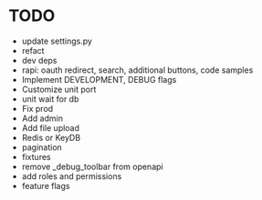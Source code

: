 # TODO

- update settings.py
- refact
- dev deps
- rapi: oauth redirect, search, additional buttons, code samples
- Implement DEVELOPMENT, DEBUG flags
- Customize unit port
- unit wait for db
- Fix prod
- Add admin
- Add file upload
- Redis or KeyDB
- pagination
- fixtures
- remove _debug_toolbar from openapi
- add roles and permissions
- feature flags
